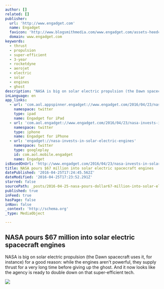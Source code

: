 ```yaml
---
author: []
related: []
publisher:
  url: 'http://www.engadget.com'
  name: Engadget
  favicon: 'http://www.blogsmithmedia.com/www.engadget.com/assets-heedc6f2053969c6c818be3ec4e0c977c/images/favicon-160x160.png?h=1638b0a8bbe7effa8f85c3ecabb63620'
  domain: www.engadget.com
keywords:
  - thrust
  - propulsion
  - super-efficient
  - 3-year
  - rocketdyne
  - aerojet
  - electric
  - solar
  - engines
  - ghost
description: "NASA is big on solar electric propulsion (the Dawn spacecraft uses it, for instance) for a good reason: while the engines aren't powerful, they supply thrust for a very long time before giving up the ghost. And it now looks like the agency is ready to double down on that super-efficient tech."
inLanguage: en
app_links:
  - url: 'com.aol.appspinner.engadget://www.engadget.com/2016/04/23/nasa-invests-in-solar-electric-engines/'
    namespace: twitter
    type: ipad
    name: Engadget for iPad
  - url: 'com.aol.engadget://www.engadget.com/2016/04/23/nasa-invests-in-solar-electric-engines/'
    namespace: twitter
    type: iphone
    name: Engadget for iPhone
  - url: 'engadget://nasa-invests-in-solar-electric-engines'
    namespace: twitter
    type: googleplay
    id: com.aol.mobile.engadget
    name: Engadget
isBasedOnUrl: 'http://www.engadget.com/2016/04/23/nasa-invests-in-solar-electric-engines/'
title: NASA pours $67 million into solar electric spacecraft engines
datePublished: '2016-04-25T17:24:45.562Z'
dateModified: '2016-04-25T17:23:52.291Z'
starred: false
sourcePath: _posts/2016-04-25-nasa-pours-dollar67-million-into-solar-electric-spacecraft-engine.md
published: true
inFeed: true
hasPage: false
inNav: false
_context: 'http://schema.org'
_type: MediaObject

---
```

<article style=""><h1>NASA pours $67 million into solar electric spacecraft engines</h1><p>NASA is big on solar electric propulsion (the Dawn spacecraft uses it, for instance) for a good reason: while the engines aren't powerful, they supply thrust for a very long time before giving up the ghost. And it now looks like the agency is ready to double down on that super-efficient tech.</p><img src="http://o.aolcdn.com/dims5/amp:369c8c9edacf6031342a9bf6e77f1f711d77f2b6/t:1200,630/q:80/?url=++++http%3A%2Fo.aolcdn.com%2Fhss%2Fstorage%2Fmidas%2F12bd73db4d72e3b5e820edb03cf69015%2F203729027%2Fnasa-solar-electric-propulsion-1400.jpg++%0A" /></article>